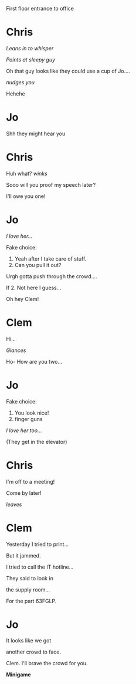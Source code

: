 First floor entrance to office

# Chris

_Leans in to whisper_ 

_Points at sleepy guy_

Oh that guy looks like they could use a cup of Jo....

_nudges you_

Hehehe

# Jo

Shh they might hear you

# Chris

Huh what? _winks_

Sooo will you proof my speech later?

I'll owe you one!

# Jo

_I love her..._

Fake choice:
1. Yeah after I take care of stuff.
2. Can you pull it out?

Urgh gotta push through the crowd....

If 2. Not here I guess...

Oh hey Clem!

# Clem

Hi...

_Glances_

Ho- How are you two...

# Jo
Fake choice:
1. You look nice!
2. finger guns

_I love her too..._

(They get in the elevator)

# Chris

I'm off to a meeting!

Come by later!

_leaves_

# Clem

Yesterday I tried to print...

But it jammed.

I tried to call the IT hotline...

They said to look in

the supply room...

For the part 63FGLP.

# Jo

It looks like we got

another crowd to face.

Clem. I'll brave the crowd for you.

**Minigame**